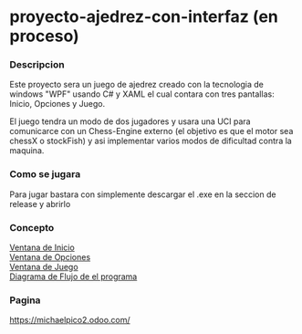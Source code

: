 # proyecto-ajedrez-con-interfaz (en proceso)


### Descripcion

Este proyecto sera un juego de ajedrez creado con la tecnologia de windows "WPF" usando C# y XAML el cual contara con tres pantallas: Inicio, Opciones y Juego.

El juego tendra un modo de dos jugadores y usara una UCI para comunicarce con un Chess-Engine externo (el objetivo es que el motor sea chessX o stockFish) y asi implementar varios modos de dificultad contra la maquina.


### Como se jugara

Para jugar bastara con simplemente descargar el .exe en la seccion de release y abrirlo


### Concepto

[Ventana de Inicio](https://imgur.com/dF0r7ik) <br />
[Ventana de Opciones](https://imgur.com/NnJvsFc)  <br />
[Ventana de Juego](https://imgur.com/rDSQIs1) <br />
[Diagrama de Flujo de el programa](https://imgur.com/eWCJbPp) <br />

### Pagina
https://michaelpico2.odoo.com/
